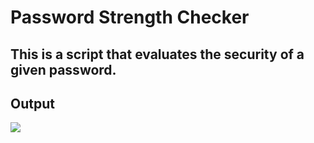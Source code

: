 <h1>Password Strength Checker</h1>

<h2>This is a script that evaluates the security of a given password.</h2>

<h2>Output</h2>
<img src="https://raw.githubusercontent.com/CodingPawn/password-strength-checker/main/sample.jpg">
